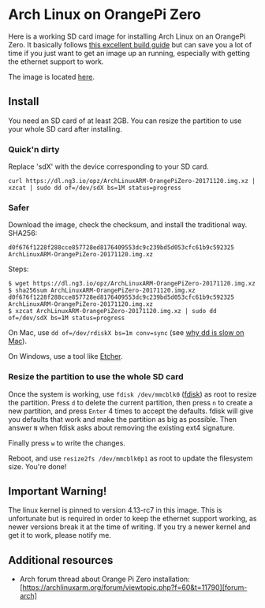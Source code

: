 # Arch Linux on OrangePi Zero

Here is a working SD card image for installing Arch Linux on an OrangePi Zero. It basically follows [this excellent build guide][build-guide] but can save you a lot of time if you just want to get an image up an running, especially with getting the ethernet support to work.

The image is located [here][image].

[build-guide]: https://github.com/ubitux/archlinuxarm-orangepi_zero
[image]: https://dl.ng3.io/opz/ArchLinuxARM-OrangePiZero-20171120.img.xz

## Install

You need an SD card of at least 2GB. You can resize the partition to use your whole SD card after installing.

### Quick'n dirty

Replace 'sdX' with the device corresponding to your SD card.

```
curl https://dl.ng3.io/opz/ArchLinuxARM-OrangePiZero-20171120.img.xz | xzcat | sudo dd of=/dev/sdX bs=1M status=progress
```

### Safer

Download the image, check the checksum, and install the traditional way. SHA256:

```
d0f676f1228f288cce857728ed8176409553dc9c239bd5d053cfc61b9c592325  ArchLinuxARM-OrangePiZero-20171120.img.xz
```

Steps:

```
$ wget https://dl.ng3.io/opz/ArchLinuxARM-OrangePiZero-20171120.img.xz
$ sha256sum ArchLinuxARM-OrangePiZero-20171120.img.xz
d0f676f1228f288cce857728ed8176409553dc9c239bd5d053cfc61b9c592325  ArchLinuxARM-OrangePiZero-20171120.img.xz
$ xzcat ArchLinuxARM-OrangePiZero-20171120.img.xz | sudo dd of=/dev/sdX bs=1M status=progress
```

On Mac, use `dd of=/dev/rdiskX bs=1m conv=sync` (see [why dd is slow on Mac][slow-dd-mac]).

On Windows, use a tool like [Etcher][etcher].

[slow-dd-mac]: http://daoyuan.li/solution-dd-too-slow-on-mac-os-x/
[etcher]: https://etcher.io/

### Resize the partition to use the whole SD card

Once the system is working, use `fdisk /dev/mmcblk0` ([fdisk][fdisk]) as root to resize the partition. Press `d` to delete the current partition, then press `n` to create a new partition, and press `Enter` 4 times to accept the defaults. fdisk will give you defaults that work and make the partition as big as possible. Then answer `N` when fdisk asks about removing the existing ext4 signature.

Finally press `w` to write the changes.

Reboot, and use `resize2fs /dev/mmcblk0p1` as root to update the filesystem size. You're done!

[fdisk]: https://wiki.archlinux.org/index.php/Fdisk

## Important Warning!

The linux kernel is pinned to version 4.13-rc7 in this image. This is unfortunate but is required in order to keep the ethernet support working, as newer versions break it at the time of writing. If you try a newer kernel and get it to work, please notify me.

## Additional resources

- Arch forum thread about Orange Pi Zero installation: [https://archlinuxarm.org/forum/viewtopic.php?f=60&t=11790][forum-arch]

[forum-arch]: https://archlinuxarm.org/forum/viewtopic.php?f=60&t=11790
